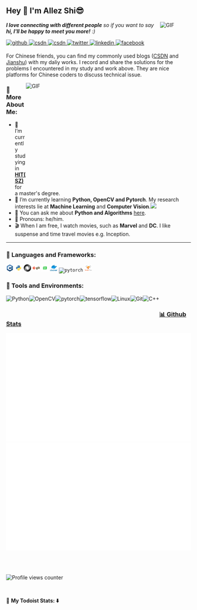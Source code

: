 ## Hey 👋 I'm Allez Shi😎 

<img align="right" alt="GIF" src="https://media.giphy.com/media/LnQjpWaON8nhr21vNW/giphy.gif" width="84" title="Say HI"> <em><b>I love connecting with different people</b> so if you want to say <b>hi, I'll be happy to meet you more!</b> :)</em>


<div align="left">
<a href="https://github.com/allezsyh" target="_blank">
<img src=https://img.shields.io/badge/github-%2324292e.svg?&style=for-the-badge&logo=github&logoColor=white alt=github style="margin-bottom: 5px;" />
</a>
<a href="https://blog.csdn.net/LemonShy2019?type=blog" target="_blank">
<img src=https://img.shields.io/badge/csdn-%23EE4831.svg?&style=for-the-badge&logo= csdn &logoColor=white alt=csdn style="margin-bottom: 5px;" />
</a>  
<a href="https://www.zhihu.com/people/gu-du-de-guan-cha-zhe-14-91" target="_blank">
<img src=https://img.shields.io/badge/zhihu-%232E87FB.svg?&style=for-the-badge&logo=zhihu&logoColor=white alt=csdn style="margin-bottom: 5px;" />
</a>
<a href="https://twitter.com/AllezShi" target="_blank">
<img src=https://img.shields.io/badge/twitter-%2300acee.svg?&style=for-the-badge&logo=twitter&logoColor=white alt=twitter style="margin-bottom: 5px;" />
</a>
<a href="https://www.linkedin.com/in/yuhang-shi-20166a235/" target="_blank">
<img src=https://img.shields.io/badge/linkedin-%231E77B5.svg?&style=for-the-badge&logo=linkedin&logoColor=white alt=linkedin style="margin-bottom: 5px;" />
</a>
<a href="https://www.facebook.com/profile.php?id=100079534635939" target="_blank">
<img src=https://img.shields.io/badge/facebook-%232E87FB.svg?&style=for-the-badge&logo=facebook&logoColor=white alt=facebook style="margin-bottom: 5px;" />
</a>

  
For Chinese friends, you can find my commonly used blogs ([CSDN](https://blog.csdn.net/LemonShy2019?type=blog) and [Jianshu](https://www.jianshu.com/u/00103a9c18e4)) with my daliy works.
I record and share the solutions for the problems I encountered in my study and work above.
They are nice platforms for Chinese coders to discuss technical issue.

<img align="right" alt="GIF" src="https://github.com/allezsyh/allezsyh/blob/main/code.gif?raw=true" width="450" height="288" />

### 🧐 More About Me:
- 🔭 I’m currently studying in **[HIT(SZ)](https://www.hitsz.edu.cn/)** for a master's degree.
- 🌱 I’m currently learning **Python, OpenCV and Pytorch**. My research interests lie at **Machine Learning** and **Computer Vision**.</a><img src="https://media.giphy.com/media/WUlplcMpOCEmTGBtBW/giphy.gif" width="30">
- 💬 You can ask me about **Python and Algorithms** [here](https://github.com/allezsyh/allezsyh/issues).
- 👨 Pronouns: he/him.
- 🎬 When I am free, I watch movies, such as **Marvel** and **DC**. I like suspense and time travel movies e.g. Inception.

---


### 🔨 Languages and Frameworks:
<code><img height="20" src="https://raw.githubusercontent.com/github/explore/80688e429a7d4ef2fca1e82350fe8e3517d3494d/topics/cpp/cpp.png" alt="C++" title="C++"></code>
<code><img height="20" src="https://raw.githubusercontent.com/github/explore/80688e429a7d4ef2fca1e82350fe8e3517d3494d/topics/python/python.png" alt="Python" title="Python"></code>
<code><img height="20" src="https://raw.githubusercontent.com/github/explore/80688e429a7d4ef2fca1e82350fe8e3517d3494d/topics/json/json.png" alt="JSON" title="JSON"></code>
<code><img height="20" src="https://raw.githubusercontent.com/github/explore/80688e429a7d4ef2fca1e82350fe8e3517d3494d/topics/git/git.png" alt="Git" title="Git"></code>
<code><img height="20" src="https://raw.githubusercontent.com/github/explore/80688e429a7d4ef2fca1e82350fe8e3517d3494d/topics/qt/qt.png" alt="Qt" title="Qt"></code>
<code><img height="20" src="https://raw.githubusercontent.com/github/explore/80688e429a7d4ef2fca1e82350fe8e3517d3494d/topics/docker/docker.png" alt="Docker" title="Docker"></code>
<code><img height="20" src="https://github.com/allezsyh/allezsyh/blob/main/pytorch-logo.png" alt="pytorch" title="pytorch"></code>
<code><img height="20" src="https://raw.githubusercontent.com/github/explore/80688e429a7d4ef2fca1e82350fe8e3517d3494d/topics/tensorflow/tensorflow.png" alt="TensorFlow" title="TensorFlow"></code>

### 🔧 Tools and Environments:

<a href="https://www.python.org" target="_blank"><img align="left" alt="Python" height ="42px" src="https://profilinator.rishav.dev/skills-assets/python-original.svg"></a>
<a href="https://www.python.org" target="_blank"><img align="left" alt="OpenCV" height ="42px" src="https://profilinator.rishav.dev/skills-assets/opencv-icon.svg"></a>
<a href="https://pytorch.org/" target="_blank"> <img align="left" src="https://profilinator.rishav.dev/skills-assets/pytorch-icon.svg" alt="pytorch" height="42px"/> </a> 
<a href="https://www.tensorflow.org" target="_blank"> <img align="left" src="https://profilinator.rishav.dev/skills-assets/tensorflow-icon.svg" alt="tensorflow" height="42px"/> </a> 
<a href="https://www.python.org" target="_blank"><img align="left" alt="Linux" height ="42px" src="https://profilinator.rishav.dev/skills-assets/linux-original.svg"></a>
<a href="https://www.python.org" target="_blank"><img align="left" alt="Git" height ="42px" src="https://profilinator.rishav.dev/skills-assets/git-scm-icon.svg"></a>
<a href="https://www.python.org" target="_blank"><img align="left" alt="C++" height ="42px" src="https://profilinator.rishav.dev/skills-assets/cplusplus-original.svg">

</td></tr></table>  

<br/>   


### 📊 Github Stats

 <!-- [![AllezShi's GitHub stats](https://github-readme-stats.vercel.app/api?username=allezsyh)](https://github.com/allezsyh/github-readme-stats)
[![Top Langs](https://github-readme-stats.vercel.app/api/top-langs/?username=allezsyh)](https://github.com/allezsyh/github-readme-stats) -->

![Stats Overview](https://raw.githubusercontent.com/allezsyh/github-stats-transparent/output/generated/overview.svg)
![Most Used Languages](https://raw.githubusercontent.com/allezsyh/github-stats-transparent/output/generated/languages.svg)

</a>

<br>

<!-- ### 🛠️ My Projects
<a href="https://github.com/rahul-jha98/Artistify.ai" target="_blank"> <img alt="artistify" src="./projects/artistify.svg" height="68" align="left"> </a>
<a href="https://github.com/rahul-jha98/sheets-database" target="_blank"> <img alt="sheetsdatabase" src="./projects/sheetsdatabase.svg"  height="68" align="left"> </a>
<a href="https://github.com/rahul-jha98/README_icons" target="_blank"> <img alt="readmeicons" src="./projects/readmeicons.svg" height="68" align="left"> </a>
<a href="https://github.com/rahul-jha98/PasswordKeeper" target="_blank"> <img alt="passwordkeeper" src="./projects/passwordkeeper.svg" height="68" align="left"> </a>
 -->
 
<br/>  

![Profile views counter](https://komarev.com/ghpvc/?username=allezsyh&&style=flat-square)  

<br/>  

🚧 **My Todoist Stats: ⬇️**
